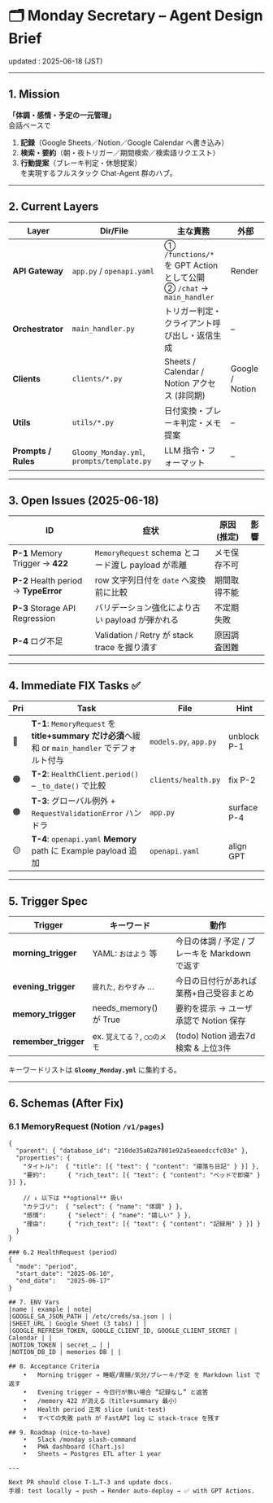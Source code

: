 # 🗂️ Monday Secretary – Agent Design Brief  
updated : 2025-06-18 (JST)

---

## 1. Mission

**「体調・感情・予定の一元管理」**  
会話ベースで  
1. **記録**（Google Sheets／Notion／Google Calendar へ書き込み）  
2. **検索・要約**（朝・夜トリガー／期間検索／検索語リクエスト）  
3. **行動提案**（ブレーキ判定・休憩提案）  
を実現するフルスタック Chat-Agent 群のハブ。

---

## 2. Current Layers

| Layer | Dir/File | 主な責務 | 外部 |
|-------|----------|----------|------|
| **API Gateway** | `app.py` / `openapi.yaml` | ① `/functions/*` を GPT Action として公開<br>② `/chat` -> `main_handler` | Render |
| **Orchestrator** | `main_handler.py` | トリガー判定・クライアント呼び出し・返信生成 | – |
| **Clients** | `clients/*.py` | Sheets / Calendar / Notion アクセス (非同期) | Google / Notion |
| **Utils** | `utils/*.py` | 日付変換・ブレーキ判定・メモ提案 | – |
| **Prompts / Rules** | `Gloomy_Monday.yml`, `prompts/template.py` | LLM 指令・フォーマット | – |

---

## 3. Open Issues (2025-06-18)

| ID | 症状 | 原因 (推定) | 影響 |
|----|------|-------------|------|
| **P-1** Memory Trigger → **422** | `MemoryRequest` schema とコード渡し payload が乖離 | メモ保存不可 |
| **P-2** Health period → **TypeError** | row 文字列日付を `date` へ変換前に比較 | 期間取得不能 |
| **P-3** Storage API Regression | バリデーション強化により古い payload が弾かれる | 不定期失敗 |
| **P-4** ログ不足 | Validation / Retry が stack trace を握り潰す | 原因調査困難 |

---

## 4. Immediate FIX Tasks ✅

| Pri | Task | File | Hint |
|-----|------|------|------|
| 🔴 | **T-1**: `MemoryRequest` を **title+summary だけ必須**へ緩和 or `main_handler` でデフォルト付与 | `models.py`, `app.py` | unblock P-1 |
| 🟠 | **T-2**: `HealthClient.period()` – `_to_date()` で比較 | `clients/health.py` | fix P-2 |
| 🟠 | **T-3**: グローバル例外 + `RequestValidationError` ハンドラ | `app.py` | surface P-4 |
| 🟡 | **T-4**: `openapi.yaml` **Memory** path に Example payload 追加 | `openapi.yaml` | align GPT |

---

## 5. Trigger Spec

| Trigger | キーワード | 動作 |
|---------|------------|------|
| **morning_trigger** | YAML: `おはよう` 等 | 今日の体調 / 予定 / ブレーキを Markdown で返す |
| **evening_trigger** | `疲れた`, `おやすみ` … | 今日の日付行があれば業務+自己受容まとめ |
| **memory_trigger** | needs_memory() が True | 要約を提示 → ユーザ承認で Notion 保存 |
| **remember_trigger** | ex. `覚えてる？`, `◯◯のメモ` | (todo) Notion 過去7d 検索 & 上位3件 |

キーワードリストは **`Gloomy_Monday.yml`** に集約する。

---

## 6. Schemas (After Fix)

### 6.1 MemoryRequest (Notion `/v1/pages`)

```jsonc
{
  "parent": { "database_id": "210de35a02a7801e92a5eaeedccfc03e" },
  "properties": {
    "タイトル":  { "title": [{ "text": { "content": "寝落ち日記" } }] },
    "要約":      { "rich_text": [{ "text": { "content": "ベッドで即寝" } }] },

    // ↓ 以下は **optional** 扱い
    "カテゴリ":  { "select": { "name": "体調" } },
    "感情":      { "select": { "name": "嬉しい" } },
    "理由":      { "rich_text": [{ "text": { "content": "記録用" } }] }
  }
}

### 6.2 HealthRequest (period)
{
  "mode": "period",
  "start_date": "2025-06-10",
  "end_date":   "2025-06-17"
}

## 7. ENV Vars
|name | example | note|
|GOOGLE_SA_JSON_PATH | /etc/creds/sa.json | |
|SHEET_URL | Google Sheet (3 tabs) | |
|GOOGLE_REFRESH_TOKEN, GOOGLE_CLIENT_ID, GOOGLE_CLIENT_SECRET | Calendar | |
|NOTION_TOKEN | secret_… | |
|NOTION_DB_ID | memories DB | |

## 8. Acceptance Criteria
	•	Morning trigger → 睡眠/胃腸/気分/ブレーキ/予定 を Markdown list で返す
	•	Evening trigger → 今日行が無い場合 “記録なし” と返答
	•	/memory 422 が消える（title+summary 最小）
	•	Health period 正常 slice (unit-test)
	•	すべての失敗 path が FastAPI log に stack-trace を残す

## 9. Roadmap (nice-to-have)
	•	Slack /monday slash-command
	•	PWA dashboard (Chart.js)
	•	Sheets → Postgres ETL after 1 year

---

Next PR should close T-1…T-3 and update docs.
手順: test locally → push → Render auto-deploy → ✅ with GPT Actions.
